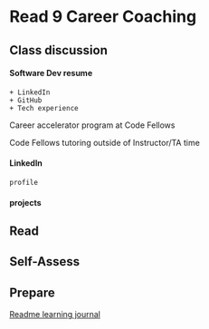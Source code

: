 # Read 9 Career Coaching

## Class discussion
#### Software Dev resume
    + LinkedIn
    + GitHub
    + Tech experience

Career accelerator program at Code Fellows

Code Fellows tutoring outside of Instructor/TA time

#### LinkedIn
    profile

#### projects

## Read

## Self-Assess

## Prepare

[Readme learning journal](README.md)